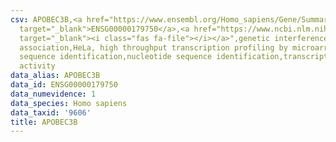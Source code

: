 ```yaml
---
csv: APOBEC3B,<a href="https://www.ensembl.org/Homo_sapiens/Gene/Summary?db=core;g=ENSG00000179750"
  target="_blank">ENSG00000179750</a>,<a href="https://www.ncbi.nlm.nih.gov/pubmed/17216044"
  target="_blank"><i class="fas fa-file"></i></a>",genetic interference,functional
  association,HeLa, high throughput transcription profiling by microarray,nucleotide
  sequence identification,nucleotide sequence identification,transcriptional regulation,up-regulates
  activity
data_alias: APOBEC3B
data_id: ENSG00000179750
data_numevidence: 1
data_species: Homo sapiens
data_taxid: '9606'
title: APOBEC3B
---
```

